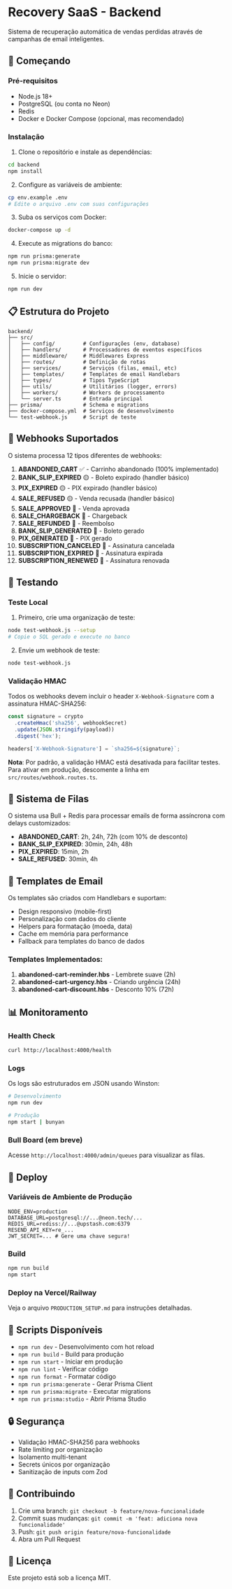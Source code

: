 # Recovery SaaS - Backend

Sistema de recuperação automática de vendas perdidas através de campanhas de email inteligentes.

## 🚀 Começando

### Pré-requisitos

- Node.js 18+
- PostgreSQL (ou conta no Neon)
- Redis
- Docker e Docker Compose (opcional, mas recomendado)

### Instalação

1. Clone o repositório e instale as dependências:

```bash
cd backend
npm install
```

2. Configure as variáveis de ambiente:

```bash
cp env.example .env
# Edite o arquivo .env com suas configurações
```

3. Suba os serviços com Docker:

```bash
docker-compose up -d
```

4. Execute as migrations do banco:

```bash
npm run prisma:generate
npm run prisma:migrate dev
```

5. Inicie o servidor:

```bash
npm run dev
```

## 📋 Estrutura do Projeto

```
backend/
├── src/
│   ├── config/         # Configurações (env, database)
│   ├── handlers/       # Processadores de eventos específicos
│   ├── middleware/     # Middlewares Express
│   ├── routes/         # Definição de rotas
│   ├── services/       # Serviços (filas, email, etc)
│   ├── templates/      # Templates de email Handlebars
│   ├── types/          # Tipos TypeScript
│   ├── utils/          # Utilitários (logger, errors)
│   ├── workers/        # Workers de processamento
│   └── server.ts       # Entrada principal
├── prisma/             # Schema e migrations
├── docker-compose.yml  # Serviços de desenvolvimento
└── test-webhook.js     # Script de teste
```

## 🔌 Webhooks Suportados

O sistema processa 12 tipos diferentes de webhooks:

1. **ABANDONED_CART** ✅ - Carrinho abandonado (100% implementado)
2. **BANK_SLIP_EXPIRED** 🟡 - Boleto expirado (handler básico)
3. **PIX_EXPIRED** 🟡 - PIX expirado (handler básico)
4. **SALE_REFUSED** 🟡 - Venda recusada (handler básico)
5. **SALE_APPROVED** 🔴 - Venda aprovada
6. **SALE_CHARGEBACK** 🔴 - Chargeback
7. **SALE_REFUNDED** 🔴 - Reembolso
8. **BANK_SLIP_GENERATED** 🔴 - Boleto gerado
9. **PIX_GENERATED** 🔴 - PIX gerado
10. **SUBSCRIPTION_CANCELED** 🔴 - Assinatura cancelada
11. **SUBSCRIPTION_EXPIRED** 🔴 - Assinatura expirada
12. **SUBSCRIPTION_RENEWED** 🔴 - Assinatura renovada

## 🧪 Testando

### Teste Local

1. Primeiro, crie uma organização de teste:

```bash
node test-webhook.js --setup
# Copie o SQL gerado e execute no banco
```

2. Envie um webhook de teste:

```bash
node test-webhook.js
```

### Validação HMAC

Todos os webhooks devem incluir o header `X-Webhook-Signature` com a assinatura HMAC-SHA256:

```javascript
const signature = crypto
  .createHmac('sha256', webhookSecret)
  .update(JSON.stringify(payload))
  .digest('hex');

headers['X-Webhook-Signature'] = `sha256=${signature}`;
```

**Nota**: Por padrão, a validação HMAC está desativada para facilitar testes. Para ativar em produção, descomente a linha em `src/routes/webhook.routes.ts`.

## 🔄 Sistema de Filas

O sistema usa Bull + Redis para processar emails de forma assíncrona com delays customizados:

- **ABANDONED_CART**: 2h, 24h, 72h (com 10% de desconto)
- **BANK_SLIP_EXPIRED**: 30min, 24h, 48h
- **PIX_EXPIRED**: 15min, 2h
- **SALE_REFUSED**: 30min, 4h

## 📧 Templates de Email

Os templates são criados com Handlebars e suportam:

- Design responsivo (mobile-first)
- Personalização com dados do cliente
- Helpers para formatação (moeda, data)
- Cache em memória para performance
- Fallback para templates do banco de dados

### Templates Implementados:

1. **abandoned-cart-reminder.hbs** - Lembrete suave (2h)
2. **abandoned-cart-urgency.hbs** - Criando urgência (24h)
3. **abandoned-cart-discount.hbs** - Desconto 10% (72h)

## 📊 Monitoramento

### Health Check

```bash
curl http://localhost:4000/health
```

### Logs

Os logs são estruturados em JSON usando Winston:

```bash
# Desenvolvimento
npm run dev

# Produção
npm start | bunyan
```

### Bull Board (em breve)

Acesse `http://localhost:4000/admin/queues` para visualizar as filas.

## 🚀 Deploy

### Variáveis de Ambiente de Produção

```env
NODE_ENV=production
DATABASE_URL=postgresql://...@neon.tech/...
REDIS_URL=rediss://...@upstash.com:6379
RESEND_API_KEY=re_...
JWT_SECRET=... # Gere uma chave segura!
```

### Build

```bash
npm run build
npm start
```

### Deploy na Vercel/Railway

Veja o arquivo `PRODUCTION_SETUP.md` para instruções detalhadas.

## 📝 Scripts Disponíveis

- `npm run dev` - Desenvolvimento com hot reload
- `npm run build` - Build para produção
- `npm run start` - Iniciar em produção
- `npm run lint` - Verificar código
- `npm run format` - Formatar código
- `npm run prisma:generate` - Gerar Prisma Client
- `npm run prisma:migrate` - Executar migrations
- `npm run prisma:studio` - Abrir Prisma Studio

## 🔒 Segurança

- Validação HMAC-SHA256 para webhooks
- Rate limiting por organização
- Isolamento multi-tenant
- Secrets únicos por organização
- Sanitização de inputs com Zod

## 🤝 Contribuindo

1. Crie uma branch: `git checkout -b feature/nova-funcionalidade`
2. Commit suas mudanças: `git commit -m 'feat: adiciona nova funcionalidade'`
3. Push: `git push origin feature/nova-funcionalidade`
4. Abra um Pull Request

## 📄 Licença

Este projeto está sob a licença MIT. 